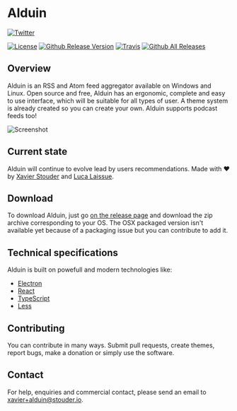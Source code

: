 # Alduin
[![Twitter](https://img.shields.io/twitter/follow/Xstoudi.svg?style=social&label=Follow%20@Xstoudi)](https://twitter.com/Xstoudi)

[![License](https://img.shields.io/badge/license-MIT-blue.svg?style=flat-square)](https://github.com/Xstoudi/alduin/blob/master/LICENSE) [![Github Release Version](https://img.shields.io/github/release/Xstoudi/rss-feed.svg?style=flat-square)](https://github.com/Xstoudi/rss-feed/release) [![Travis](https://img.shields.io/travis/Xstoudi/alduin/release.svg?style=flat-square)](https://travis-ci.org/Xstoudi/alduin)
[![Github All Releases](https://img.shields.io/github/downloads/Xstoudi/alduin/total.svg?style=flat-square)](https://github.com/Xstoudi/alduin/releases)

## Overview
Alduin is an RSS and Atom feed aggregator available on Windows and Linux.
Open source and free, Alduin has an ergonomic, complete and easy to use interface, which will be suitable for all types of user.
A theme system is already created so you can create your own.
Alduin supports podcast feeds too!

![Screenshot](http://i.imgur.com/bdkyxA7.png)

## Current state
Alduin will continue to evolve lead by users recommendations.
Made with :heart: by [Xavier Stouder](https://github.com/Xstoudi) and [Luca Laissue](https://github.com/lucalaissue).

## Download
To download Alduin, just go [on the release page](https://github.com/Xstoudi/alduin/releases) and download the zip archive corresponding to your OS.
The OSX packaged version isn't available yet because of a packaging issue but you can contribute to add it.

## Technical specifications
Alduin is built on powefull and modern technologies like:
* [Electron](http://electron.atom.io/)
* [React](https://facebook.github.io/react/)
* [TypeScript](https://www.typescriptlang.org/)
* [Less](http://lesscss.org/)

## Contributing
You can contribute in many ways. Submit pull requests, create themes, report bugs, make a donation or simply use the software.

## Contact
For help, enquiries and commercial contact, please send an email to [xavier+alduin@stouder.io](mailto://xavier+alduin@stouder.io).
